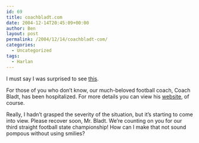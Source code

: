 ```yaml
---
id: 69
title: coachbladt.com
date: 2004-12-14T20:45:09+00:00
author: Ben
layout: post
permalink: /2004/12/14/coachbladt-com/
categories:
  - Uncategorized
tags:
  - Harlan
---
```

I must say I was surprised to see [this](http://www.coachbladt.com/).

For those of you who don&#8217;t know, our much-beloved football coach, Coach Bladt, has been hospitalized. For more details you can view his [website](http://www.coachbladt.com/), of course.

Really, I hadn&#8217;t grasped the severity of the situation, but it&#8217;s starting to come into view. Please recover soon, Mr. Bladt. We&#8217;re counting on you for our third straight football state championship! How can I make that not sound pompous without using smilies?